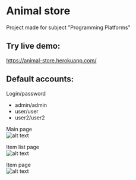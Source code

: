 # Animal store
Project made for subject "Programming Platforms"  
## Try live demo:    
https://animal-store.herokuapp.com/    
## Default accounts:  
Login/password
- admin/admin  
- user/user  
- user2/user2  

Main page  
![alt text](https://i.imgur.com/8eXul6v.jpg)  

Item list page  
![alt text](https://i.imgur.com/Aujf4Fh.png)    

Item page  
![alt text](https://i.imgur.com/8YobEqG.png)
